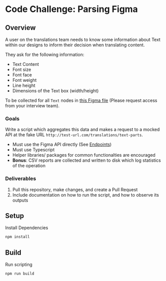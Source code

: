 # Code Challenge: Parsing Figma

## Overview
A user on the translations team needs to know some information about Text within our designs to inform their decision when translating content.

They ask for the following information:
- Text Content
- Font size
- Font face
- Font weight
- Line height
- Dimensions of the Text box (width/height)

To be collected for all `Text` nodes in [this Figma file](https://www.figma.com/design/FLca5Z5BpSca7dtQFmJva9/Code-Challenge%3A-Text-Node-Parsing?node-id=0-1&t=sohqCRNKwXKngMnh-11) (Please request access from your interview team).

### Goals
Write a script which aggregates this data and makes a request to a mocked API at the fake URL `http://test-url.com/translations/text-parts`.

- Must use the Figma API directly (See [Endpoints](https://www.figma.com/developers/api#files-endpoints))
- Must use Typescript
- Helper libraries/ packages for common functionalties are encouraged
- **Bonus**: CSV reports are collected and written to disk which log statistics of the operation

### Deliverables
1. Pull this repository, make changes, and create a Pull Request
2. Include documentation on how to run the script, and how to observe its outputs

## Setup

Install Dependencies
```sh
npm install
```

## Build

Run scripting
```sh
npm run build
```
